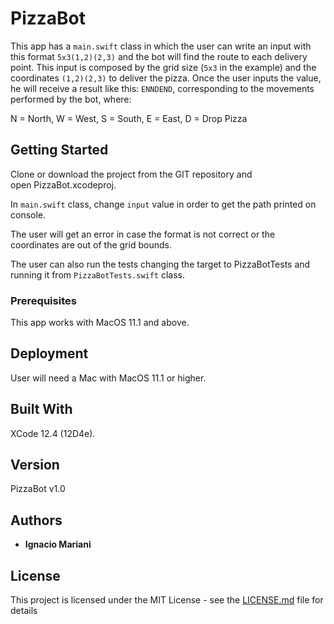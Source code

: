 # PizzaBot

This app has a `main.swift` class in which the user can write an input with this format `5x3(1,2)(2,3)` and the bot will find the route to each delivery point. This input is composed by the grid size (`5x3` in the example) and the coordinates `(1,2)(2,3)` to deliver the pizza. Once the user inputs the value, he will receive a result like this: `ENNDEND`, corresponding to the movements performed by the bot, where:

N = North, W = West, S = South, E = East, D = Drop Pizza

## Getting Started

Clone or download the project from the GIT repository and open PizzaBot.xcodeproj.

In `main.swift` class, change `input` value in order to get the path printed on console.

The user will get an error in case the format is not correct or the coordinates are out of the grid bounds.

The user can also run the tests changing the target to PizzaBotTests and running it from `PizzaBotTests.swift` class.

### Prerequisites

This app works with MacOS 11.1 and above.

## Deployment

User will need a Mac with MacOS 11.1 or higher.

## Built With

XCode 12.4 (12D4e).

## Version

PizzaBot v1.0

## Authors

* **Ignacio Mariani**

## License

This project is licensed under the MIT License - see the [LICENSE.md](LICENSE.md) file for details
